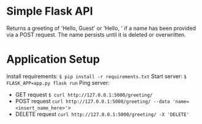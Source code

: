 # Simple Flask API #
Returns a greeting of 'Hello, Guest' or 'Hello, <name>' if a name has been provided via a POST request.  The name persists until it is deleted or overwritten.

# Application Setup #
Install requirements:
`$ pip install -r requirements.txt`
Start server:
`$ FLASK_APP=app.py flask run`
Ping server:
* GET request
`$ curl http://127.0.0.1:5000/greeting/`
* POST request
`curl http://127.0.0.1:5000/greeting/ --data 'name=<insert_name_here>'`>
* DELETE request
`curl http://127.0.0.1:5000/greeting/ -X 'DELETE'`